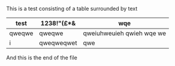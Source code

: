 This is a test consisting of a table surrounded by text

| test          | 1238!"(£*& | wqe                       |
|---------------|------------|---------------------------|
| qweqwe        | qweqwe     | qweiuhweuieh qwieh wqe we |
| i             | qweqweqwet | qwe                       |

And this is the end of the file
